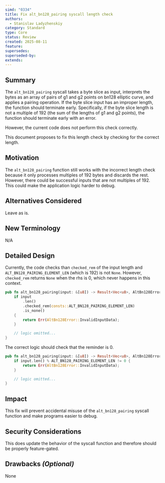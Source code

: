 ```yaml
---
simd: "0334"
title: Fix alt_bn128_pairing syscall length check
authors:
  - Stanislav Ladyzhenskiy
category: Standard
type: Core
status: Review
created: 2025-08-11
feature:
supersedes:
superseded-by:
extends:
---
```


## Summary

The `alt_bn128_pairing` syscall takes a byte slice as input,
interprets the bytes as an array of pairs of g1 and g2 points on bn128 elliptic
curve, and applies a pairing operation. If the byte slice input has an improper
length, the function should terminate early. Specifically, if the byte slice
length is not a multiple of 192 (the sum of the lengths of g1 and g2 points),
the function should terminate early with an error.

However, the current code does not perform this check correctly.

This document proposes to fix this length check by checking for the correct
length.

## Motivation

The `alt_bn128_pairing` function still works with the incorrect length check
because it only processes multiples of 192 bytes and discards the rest.
However, there could be successful inputs that are not multiples of 192.
This could make the application logic harder to debug.

## Alternatives Considered

Leave as is.

## New Terminology

N/A

## Detailed Design

Currently, the code checks than `checked_rem` of the input length and
`ALT_BN128_PAIRING_ELEMENT_LEN` (which is 192) is not `None`.
However, `checked_rem` returns `None` when the rhs is 0,
which never happens in this context.

```rust
pub fn alt_bn128_pairing(input: &[u8]) -> Result<Vec<u8>, AltBn128Error> {
    if input
        .len()
        .checked_rem(consts::ALT_BN128_PAIRING_ELEMENT_LEN)
        .is_none()
    {
        return Err(AltBn128Error::InvalidInputData);
    }

    // logic omitted...
}
```

The correct logic should check that the reminder is 0.

```rust
pub fn alt_bn128_pairing(input: &[u8]) -> Result<Vec<u8>, AltBn128Error> {
    if input.len() % ALT_BN128_PAIRING_ELEMENT_LEN != 0 {
        return Err(AltBn128Error::InvalidInputData);
    }

    // logic omitted...
}
```

## Impact

This fix will prevent accidental misuse of the `alt_bn128_pairing`
syscall function and make programs easier to debug.

## Security Considerations

This does update the behavior of the syscall function and therefore should be
properly feature-gated.

## Drawbacks _(Optional)_

None
